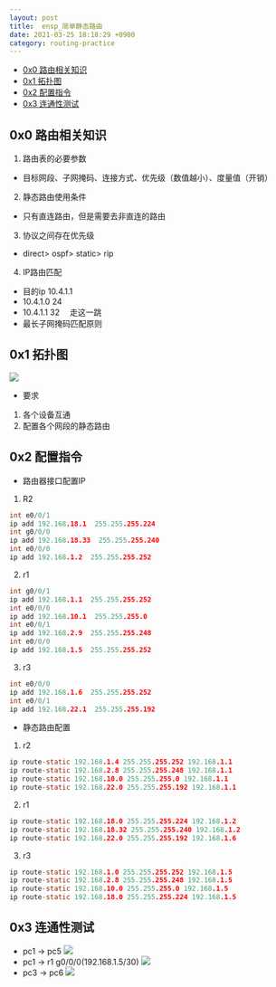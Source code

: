 ```yaml
---
layout: post
title:  ensp_简单静态路由
date: 2021-03-25 18:18:29 +0900
category: routing-practice
---
```


<!-- TOC -->

- [0x0 路由相关知识](#0x0-路由相关知识)
- [0x1 拓扑图](#0x1-拓扑图)
- [0x2 配置指令](#0x2-配置指令)
- [0x3 连通性测试](#0x3-连通性测试)

<!-- /TOC -->

## 0x0 路由相关知识
1. 路由表的必要参数  
- 目标网段、子网掩码、连接方式、优先级（数值越小）、度量值（开销）  

2. 静态路由使用条件  
- 只有直连路由，但是需要去非直连的路由  

3. 协议之间存在优先级  
- direct> ospf> static> rip  

4. IP路由匹配
- 目的ip 10.4.1.1  
- 10.4.1.0 24  
- 10.4.1.1 32 &emsp;走这一跳  
- 最长子网掩码匹配原则

## 0x1 拓扑图
![](https://lcy2218.github.io/images/20210325-1.png)
- 要求
1. 各个设备互通
2. 配置各个网段的静态路由


## 0x2 配置指令
- 路由器接口配置IP
1. R2
```c
int e0/0/1
ip add 192.168.18.1  255.255.255.224
int g0/0/0
ip add 192.168.18.33  255.255.255.240
int e0/0/0
ip add 192.168.1.2  255.255.255.252
```
2. r1
```c
int g0/0/1
ip add 192.168.1.1  255.255.255.252
int e0/0/0
ip add 192.168.10.1  255.255.255.0
int e0/0/1
ip add 192.168.2.9  255.255.255.248
int e0/0/0
ip add 192.168.1.5  255.255.255.252
```
3. r3
```c
int e0/0/0
ip add 192.168.1.6  255.255.255.252
int e0/0/1
ip add 192.168.22.1  255.255.255.192
```
- 静态路由配置
1. r2
```c
ip route-static 192.168.1.4 255.255.255.252 192.168.1.1
ip route-static 192.168.2.8 255.255.255.248 192.168.1.1
ip route-static 192.168.10.0 255.255.255.0 192.168.1.1
ip route-static 192.168.22.0 255.255.255.192 192.168.1.1
```
2. r1
```c
ip route-static 192.168.18.0 255.255.255.224 192.168.1.2
ip route-static 192.168.18.32 255.255.255.240 192.168.1.2
ip route-static 192.168.22.0 255.255.255.192 192.168.1.6
```
3. r3
```c
ip route-static 192.168.1.0 255.255.255.252 192.168.1.5
ip route-static 192.168.2.8 255.255.255.248 192.168.1.5
ip route-static 192.168.10.0 255.255.255.0 192.168.1.5
ip route-static 192.168.18.0 255.255.255.224 192.168.1.5
```
## 0x3 连通性测试
- pc1 -> pc5
![](https://lcy2218.github.io/images/20210325-2.png)
- pc1 -> r1 g0/0/0(192.168.1.5/30)
![](https://lcy2218.github.io/images/20210325-3.png)
- pc3 -> pc6
![](https://lcy2218.github.io/images/20210325-4.png)
